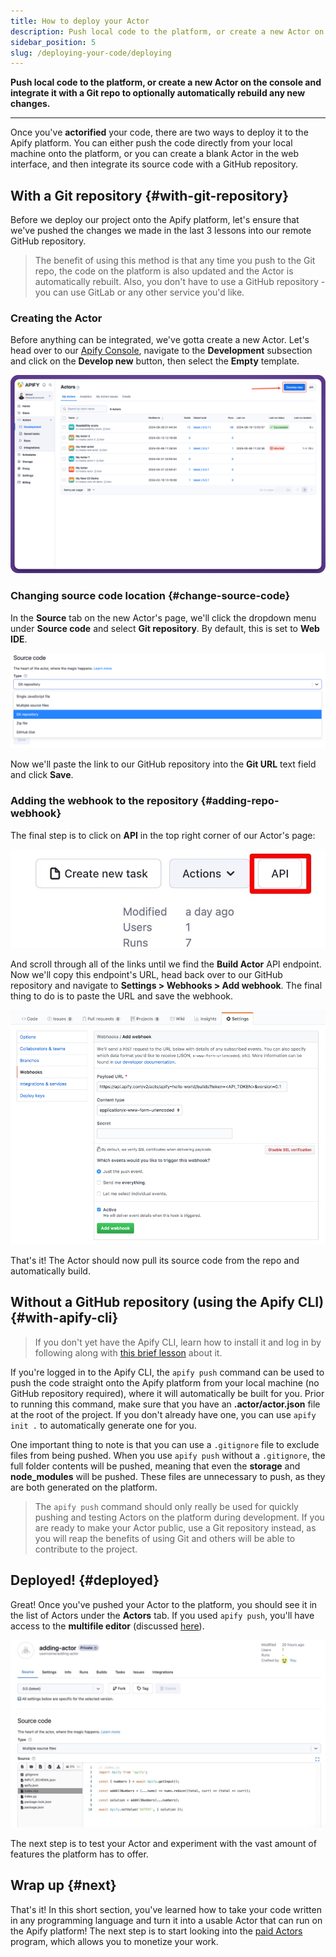 ```yaml
---
title: How to deploy your Actor
description: Push local code to the platform, or create a new Actor on the console and integrate it with a Git repo to optionally automatically rebuild any new changes.
sidebar_position: 5
slug: /deploying-your-code/deploying
---
```


**Push local code to the platform, or create a new Actor on the console and integrate it with a Git repo to optionally automatically rebuild any new changes.**

---

Once you've **actorified** your code, there are two ways to deploy it to the Apify platform. You can either push the code directly from your local machine onto the platform, or you can create a blank Actor in the web interface, and then integrate its source code with a GitHub repository.

## With a Git repository {#with-git-repository}

Before we deploy our project onto the Apify platform, let's ensure that we've pushed the changes we made in the last 3 lessons into our remote GitHub repository.

> The benefit of using this method is that any time you push to the Git repo, the code on the platform is also updated and the Actor is automatically rebuilt. Also, you don't have to use a GitHub repository - you can use GitLab or any other service you'd like.

### Creating the Actor

Before anything can be integrated, we've gotta create a new Actor. Let's head over to our [Apify Console](https://console.apify.com?asrc=developers_portal), navigate to the **Development** subsection and click on the **Develop new** button, then select the **Empty** template.

![Create new button](../getting_started/images/develop-new-actor.png)

### Changing source code location {#change-source-code}

In the **Source** tab on the new Actor's page, we'll click the dropdown menu under **Source code** and select **Git repository**. By default, this is set to **Web IDE**.

![Select source code location](../expert_scraping_with_apify/images/select-source-location.png)

Now we'll paste the link to our GitHub repository into the **Git URL** text field and click **Save**.

### Adding the webhook to the repository {#adding-repo-webhook}

The final step is to click on **API** in the top right corner of our Actor's page:

![API button](../expert_scraping_with_apify/images/api-button.jpg)

And scroll through all of the links until we find the **Build Actor** API endpoint. Now we'll copy this endpoint's URL, head back over to our GitHub repository and navigate to **Settings > Webhooks > Add webhook**. The final thing to do is to paste the URL and save the webhook.

![Adding a webhook to your GitHub repo](../../../platform/actors/development/deployment/images/ci-github-integration.png)

That's it! The Actor should now pull its source code from the repo and automatically build.

## Without a GitHub repository (using the Apify CLI) {#with-apify-cli}

> If you don't yet have the Apify CLI, learn how to install it and log in by following along with [this brief lesson](../../glossary/tools/apify_cli.md) about it.

If you're logged in to the Apify CLI, the `apify push` command can be used to push the code straight onto the Apify platform from your local machine (no GitHub repository required), where it will automatically be built for you. Prior to running this command, make sure that you have an **.actor/actor.json** file at the root of the project. If you don't already have one, you can use `apify init .` to automatically generate one for you.

One important thing to note is that you can use a `.gitignore` file to exclude files from being pushed. When you use `apify push` without a `.gitignore`, the full folder contents will be pushed, meaning that even the **storage** and **node_modules** will be pushed. These files are unnecessary to push, as they are both generated on the platform.

> The `apify push` command should only really be used for quickly pushing and testing Actors on the platform during development. If you are ready to make your Actor public, use a Git repository instead, as you will reap the benefits of using Git and others will be able to contribute to the project.

## Deployed! {#deployed}

Great! Once you've pushed your Actor to the platform, you should see it in the list of Actors under the **Actors** tab. If you used `apify push`, you'll have access to the **multifile editor** (discussed [here](../getting_started/creating_actors.md)).

![Deployed Actor on the Apify platform](./images/actor-page.jpg)

The next step is to test your Actor and experiment with the vast amount of features the platform has to offer.

## Wrap up {#next}

That's it! In this short section, you've learned how to take your code written in any programming language and turn it into a usable Actor that can run on the Apify platform! The next step is to start looking into the [paid Actors](/platform/actors/publishing) program, which allows you to monetize your work.
